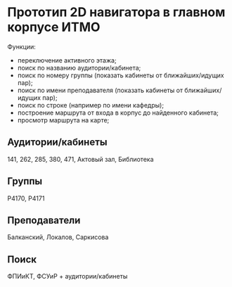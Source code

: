 # Прототип 2D навигатора в главном корпусе ИТМО

Функции:
- переключение активного этажа;
- поиск по названию аудитории/кабинета;
- поиск по номеру группы (показать кабинеты от ближайших/идущих пар);
- поиск по имени преподавателя (показать кабинеты от ближайших/идущих пар);
- поиск по строке (например по имени кафедры);
- построение маршрута от входа в корпус до найденного кабинета;
- просмотр маршрута на карте;

## Аудитории/кабинеты

141, 262, 285, 380, 471, Актовый зал, Библиотека

## Группы

P4170, P4171

## Преподаватели

Балканский, Локалов, Саркисова

## Поиск

ФПИиКТ, ФСУиР + аудитории/кабинеты
